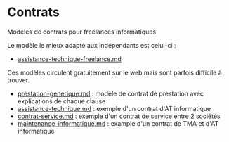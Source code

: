 # Contrats
Modèles de contrats pour freelances informatiques

Le modèle le mieux adapté aux indépendants est celui-ci :
- [assistance-technique-freelance.md](assistance-technique-freelance.md)

Ces modèles circulent gratuitement sur le web mais sont parfois difficile à trouver.

- [prestation-generique.md](prestation-generique.md) : modèle de contrat de prestation avec explications de chaque clause
- [assistance-technique.md](assistance-technique.md) : exemple d'un contrat d'AT informatique
- [contrat-service.md](contrat-service.md) : exemple d'un contrat de service entre 2 sociétés
- [maintenance-informatique.md](maintenance-informatique.md) : example d'un contrat de TMA et d'AT informatique
